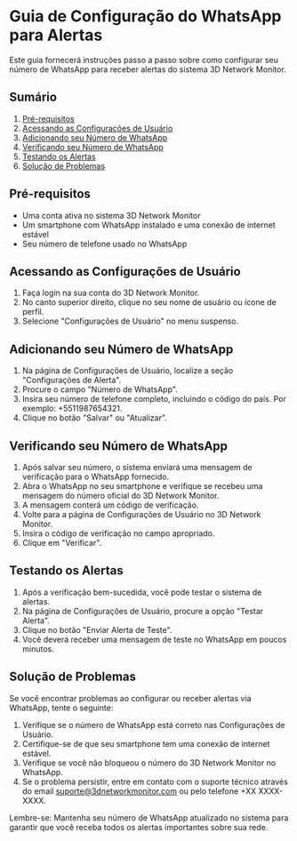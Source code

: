 # Guia de Configuração do WhatsApp para Alertas

Este guia fornecerá instruções passo a passo sobre como configurar seu número de WhatsApp para receber alertas do sistema 3D Network Monitor.

## Sumário

1. [Pré-requisitos](#pré-requisitos)
2. [Acessando as Configurações de Usuário](#acessando-as-configurações-de-usuário)
3. [Adicionando seu Número de WhatsApp](#adicionando-seu-número-de-whatsapp)
4. [Verificando seu Número de WhatsApp](#verificando-seu-número-de-whatsapp)
5. [Testando os Alertas](#testando-os-alertas)
6. [Solução de Problemas](#solução-de-problemas)

## Pré-requisitos

- Uma conta ativa no sistema 3D Network Monitor
- Um smartphone com WhatsApp instalado e uma conexão de internet estável
- Seu número de telefone usado no WhatsApp

## Acessando as Configurações de Usuário

1. Faça login na sua conta do 3D Network Monitor.
2. No canto superior direito, clique no seu nome de usuário ou ícone de perfil.
3. Selecione "Configurações de Usuário" no menu suspenso.

## Adicionando seu Número de WhatsApp

1. Na página de Configurações de Usuário, localize a seção "Configurações de Alerta".
2. Procure o campo "Número de WhatsApp".
3. Insira seu número de telefone completo, incluindo o código do país. Por exemplo: +5511987654321.
4. Clique no botão "Salvar" ou "Atualizar".

## Verificando seu Número de WhatsApp

1. Após salvar seu número, o sistema enviará uma mensagem de verificação para o WhatsApp fornecido.
2. Abra o WhatsApp no seu smartphone e verifique se recebeu uma mensagem do número oficial do 3D Network Monitor.
3. A mensagem conterá um código de verificação.
4. Volte para a página de Configurações de Usuário no 3D Network Monitor.
5. Insira o código de verificação no campo apropriado.
6. Clique em "Verificar".

## Testando os Alertas

1. Após a verificação bem-sucedida, você pode testar o sistema de alertas.
2. Na página de Configurações de Usuário, procure a opção "Testar Alerta".
3. Clique no botão "Enviar Alerta de Teste".
4. Você deverá receber uma mensagem de teste no WhatsApp em poucos minutos.

## Solução de Problemas

Se você encontrar problemas ao configurar ou receber alertas via WhatsApp, tente o seguinte:

1. Verifique se o número de WhatsApp está correto nas Configurações de Usuário.
2. Certifique-se de que seu smartphone tem uma conexão de internet estável.
3. Verifique se você não bloqueou o número do 3D Network Monitor no WhatsApp.
4. Se o problema persistir, entre em contato com o suporte técnico através do email suporte@3dnetworkmonitor.com ou pelo telefone +XX XXXX-XXXX.

Lembre-se: Mantenha seu número de WhatsApp atualizado no sistema para garantir que você receba todos os alertas importantes sobre sua rede.


